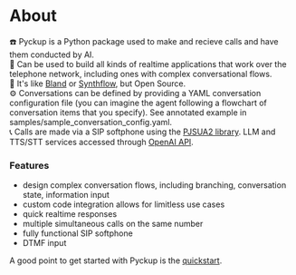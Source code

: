 # About
☎️ Pyckup is a Python package used to make and recieve calls and have them conducted by AI.  
🔧 Can be used to build all kinds of realtime applications that work over the telephone network, including ones with complex conversational flows.  
📖 It's like [Bland](https://www.bland.ai/) or [Synthflow](https://synthflow.ai/), but Open Source.  
⚙️ Conversations can be defined by providing a YAML conversation configuration file (you can imagine the agent following a flowchart of conversation items that you specify). See annotated example in samples/sample_conversation_config.yaml.  
📞 Calls are made via a SIP softphone using the [PJSUA2 library](https://docs.pjsip.org/en/latest/pjsua2/intro.html). LLM and TTS/STT services accessed through [OpenAI API](https://platform.openai.com/docs/overview). 

### Features
-    design complex conversation flows, including branching, conversation state, information input
-    custom code integration allows for limitless use cases
-    quick realtime responses
-    multiple simultaneous calls on the same number
-    fully functional SIP softphone
-    DTMF input

A good point to get started with Pyckup is the [quickstart](quickstart.md).
